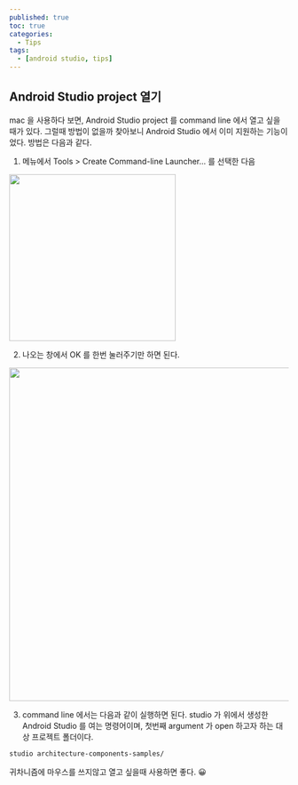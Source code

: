```yaml
---
published: true
toc: true
categories:
  - Tips
tags:
  - [android studio, tips]
---
```


## Android Studio project 열기
mac 을 사용하다 보면, Android Studio project 를 command line 에서 열고 싶을 때가 있다. 그럴때 방법이 없을까 찾아보니 Android Studio 에서 이미 지원하는 기능이었다. 방법은 다음과 같다.  

1. 메뉴에서 Tools > Create Command-line Launcher... 를 선택한 다음  
<img src="https://user-images.githubusercontent.com/9858389/115602174-98eb4f00-a319-11eb-9ccd-587bdb0016bf.png" width="300" />  

2. 나오는 창에서 OK 를 한번 눌러주기만 하면 된다.
<img src="https://user-images.githubusercontent.com/9858389/115603008-99381a00-a31a-11eb-9176-79beb76ca248.png" width="600" />  

3. command line 에서는 다음과 같이 실행하면 된다. studio 가 위에서 생성한 Android Studio 를 여는 명령어이며, 첫번째 argument 가 open 하고자 하는 대상 프로젝트 폴더이다.  

```bash
studio architecture-components-samples/
```  


귀차니즘에 마우스를 쓰지않고 열고 싶을때 사용하면 좋다. 😀
